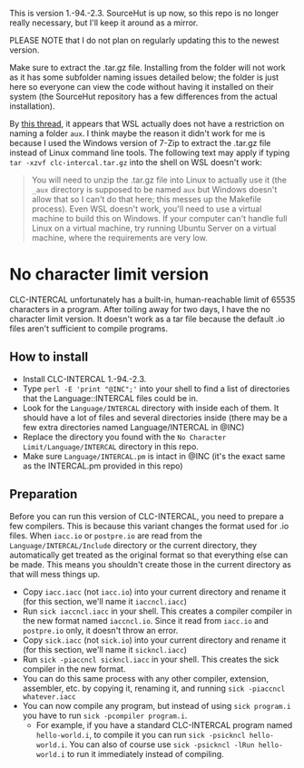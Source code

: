 This is version 1.-94.-2.3. SourceHut is up now, so this repo is no longer really necessary, but I'll keep it around as a mirror. 

PLEASE NOTE that I do not plan on regularly updating this to the newest version.

Make sure to extract the .tar.gz file. Installing from the folder will not work as it has some subfolder naming issues detailed below; the folder is just here so everyone can view the code without having it installed on their system (the SourceHut repository has a few differences from the actual installation).

By [this thread](https://stackoverflow.com/questions/57478817/creating-files-with-reserved-names), it appears that WSL actually does not have a restriction on naming a folder `aux`. I think maybe the reason it didn't work for me is because I used the Windows version of 7-Zip to extract the .tar.gz file instead of Linux command line tools. The following text may apply if typing `tar -xzvf clc-intercal.tar.gz` into the shell on WSL doesn't work:

> You will need to unzip the .tar.gz file into Linux to actually use it (the `_aux` directory is supposed to be named `aux` but Windows doesn't allow that so I can't do that here; this messes up the Makefile process). Even WSL doesn't work, you'll need to use a virtual machine to build this on Windows. If your computer can't handle full Linux on a virtual machine, try running Ubuntu Server on a virtual machine, where the requirements are very low.

# No character limit version
CLC-INTERCAL unfortunately has a built-in, human-reachable limit of 65535 characters in a program. After toiling away for two days, I have the no character limit version. It doesn't work as a tar file because the default .io files aren't sufficient to compile programs.

## How to install
- Install CLC-INTERCAL 1.-94.-2.3.
- Type `perl -E 'print "@INC";'` into your shell to find a list of directories that the Language::INTERCAL files could be in.
- Look for the `Language/INTERCAL` directory with inside each of them. It should have a lot of files and several directories inside (there may be a few extra directories named Language/INTERCAL in @INC)
- Replace the directory you found with the `No Character Limit/Language/INTERCAL` directory in this repo. 
- Make sure `Language/INTERCAL.pm` is intact in @INC (it's the exact same as the INTERCAL.pm provided in this repo)

## Preparation
Before you can run this version of CLC-INTERCAL, you need to prepare a few compilers. This is because this variant changes the format used for .io files. When `iacc.io` or `postpre.io` are read from the `Language/INTERCAL/Include` directory or the current directory, they automatically get treated as the original format so that everything else can be made. This means you shouldn't create those in the current directory as that will mess things up.

- Copy `iacc.iacc` (not `iacc.io`) into your current directory and rename it (for this section, we'll name it `iaccncl.iacc`)
- Run `sick iaccncl.iacc` in your shell. This creates a compiler compiler in the new format named `iaccncl.io`. Since it read from `iacc.io` and `postpre.io` only, it doesn't throw an error.
- Copy `sick.iacc` (not `sick.io`) into your current directory and rename it (for this section, we'll name it `sickncl.iacc`)
- Run `sick -piaccncl sickncl.iacc` in your shell. This creates the sick compiler in the new format.
- You can do this same process with any other compiler, extension, assembler, etc. by copying it, renaming it, and running `sick -piaccncl whatever.iacc`
- You can now compile any program, but instead of using `sick program.i` you have to run `sick -pcompiler program.i`.
  - For example, if you have a standard CLC-INTERCAL program named `hello-world.i`, to compile it you can run `sick -psickncl hello-world.i`. You can also of course use `sick -psickncl -lRun hello-world.i` to run it immediately instead of compiling.

